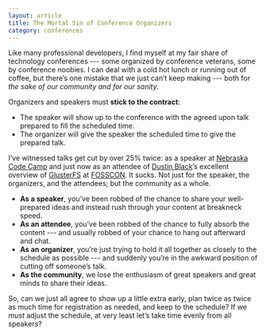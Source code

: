 ```yaml
---
layout: article
title: The Mortal Sin of Conference Organizers
category: conferences
---
```


Like many professional developers, I find myself at my fair share of technology conferences --- some organized by conference veterans, some by conference noobies. I can deal with a cold hot lunch or running out of coffee, but there’s one mistake that we just can’t keep making --- both for *the sake of our community and for our sanity*.

Organizers and speakers must **stick to the contract**:

 - The speaker will show up to the conference with the agreed upon talk prepared to fill the scheduled time.
 - The organizer will give the speaker the scheduled time to give the prepared talk.

I’ve witnessed talks get cut by over 25% twice: as a speaker at [Nebraska Code Camp](http://nebraskacodecamp.com) and just now as an attendee of [Dustin Black](https://twitter.com/dustinlblack)’s excellent overview of [GlusterFS](http://www.gluster.org/) at [FOSSCON](http://fosscon.org/). It sucks. Not just for the speaker, the organizers, and the attendees; but the community as a whole.

 - **As a speaker**, you’ve been robbed of the chance to share your well-prepared ideas and instead rush through your content at breakneck speed.
 - **As an attendee**, you’ve been robbed of the chance to fully absorb the content --- and usually robbed of your chance to hang out afterward and chat.
 - **As an organizer**, you’re just trying to hold it all together as closely to the schedule as possible --- and suddenly you’re in the awkward position of cutting off someone’s talk.
 - **As the community**, we lose the enthusiasm of great speakers and great minds to share their ideas.

So, can we just all agree to show up a little extra early, plan twice as twice as much time for registration as needed, and keep to the schedule? If we *must* adjust the schedule, at very least let’s take time evenly from all speakers?
